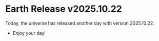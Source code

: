# Earth Release v2025.10.22
Today, the universe has released another day with version 2025.10.22.
- Enjoy your day!
